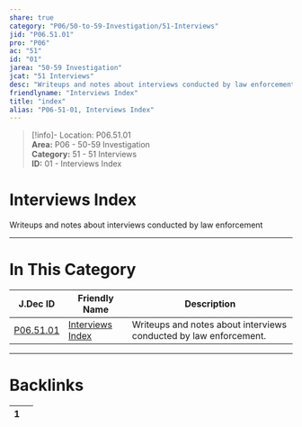 ```yaml
---  
share: true  
category: "P06/50-to-59-Investigation/51-Interviews"  
jid: "P06.51.01"  
pro: "P06"  
ac: "51"  
id: "01"  
jarea: "50-59 Investigation"  
jcat: "51 Interviews"  
desc: "Writeups and notes about interviews conducted by law enforcement."  
friendlyname: "Interviews Index"  
title: "index"  
alias: "P06-51-01, Interviews Index"  
---  
```

>[!info]- Location: P06.51.01  
>**Area:** P06 - 50-59 Investigation  
>**Category:** 51 - 51 Interviews  
>**ID:** 01 - Interviews Index  
  
# Interviews Index  
  
Writeups and notes about interviews conducted by law enforcement  
   
  
  
---  
# In This Category  
  
| J.Dec ID                                                                                      | Friendly Name                                                                                        | Description                                                       |  
| --------------------------------------------------------------------------------------------- | ---------------------------------------------------------------------------------------------------- | ----------------------------------------------------------------- |  
| [P06.51.01](index.md) | [Interviews Index](index.md) | Writeups and notes about interviews conducted by law enforcement. |  
  
  
---  
# Backlinks  
<div><table class="dataview table-view-table"><thead class="table-view-thead"><tr class="table-view-tr-header"><th class="table-view-th"><span></span><span class="dataview small-text">1</span></th><th class="table-view-th"><span></span></th></tr></thead><tbody class="table-view-tbody"></tbody></table></div>